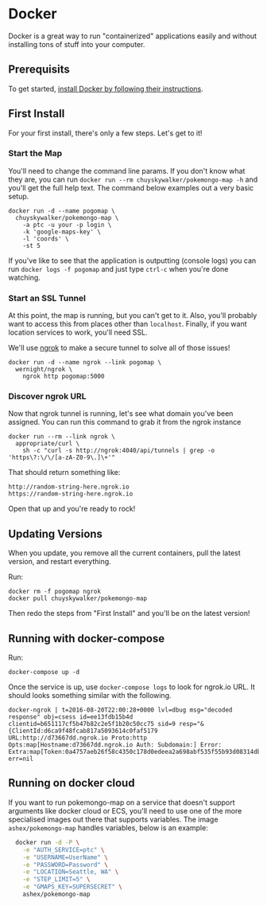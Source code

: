 # Docker

Docker is a great way to run "containerized" applications easily and without installing tons of stuff into your computer.

## Prerequisits

To get started, [install Docker by following their instructions](https://www.docker.com/products/docker).

## First Install

For your first install, there's only a few steps. Let's get to it!

### Start the Map 

You'll need to change the command line params. If you don't know what they are, you can run `docker run --rm chuyskywalker/pokemongo-map -h` and you'll get the full help text. The command below examples out a very basic setup.

```
docker run -d --name pogomap \
  chuyskywalker/pokemongo-map \
    -a ptc -u your -p login \
    -k 'google-maps-key' \
    -l 'coords' \
    -st 5
```

If you've like to see that the application is outputting (console logs) you can run `docker logs -f pogomap` and just type `ctrl-c` when you're done watching.

### Start an SSL Tunnel

At this point, the map is running, but you can't get to it. Also, you'll probably want to access this from places other than `localhost`. Finally, if you want location services to work, you'll need SSL.

We'll use [ngrok](https://ngrok.com/) to make a secure tunnel to solve all of those issues!

```
docker run -d --name ngrok --link pogomap \
  wernight/ngrok \
    ngrok http pogomap:5000
```

### Discover ngrok URL

Now that ngrok tunnel is running, let's see what domain you've been assigned. You can run this command to grab it from the ngrok instance

```
docker run --rm --link ngrok \
  appropriate/curl \
    sh -c "curl -s http://ngrok:4040/api/tunnels | grep -o 'https\?:\/\/[a-zA-Z0-9\.]\+'"
```

That should return something like:

```
http://random-string-here.ngrok.io
https://random-string-here.ngrok.io
```

Open that up and you're ready to rock!

## Updating Versions

When you update, you remove all the current containers, pull the latest version, and restart everything.

Run:

```
docker rm -f pogomap ngrok
docker pull chuyskywalker/pokemongo-map
```

Then redo the steps from "First Install" and you'll be on the latest version!
## Running with docker-compose

Run:
```
docker-compose up -d
```

Once the service is up, use ``docker-compose logs`` to look for ngrok.io URL.
It should looks something similar with the following.

```
docker-ngrok | t=2016-08-20T22:00:28+0000 lvl=dbug msg="decoded response" obj=csess id=ee13fdb15b4d clientid=b651117cf5b47b82c2e5f1b20c50cc75 sid=9 resp="&{ClientId:d6ca9f48fcab817a5093614c0faf5179 URL:http://d73667dd.ngrok.io Proto:http Opts:map[Hostname:d73667dd.ngrok.io Auth: Subdomain:] Error: Extra:map[Token:0a4757aeb26f58c4350c178d0edeea2a698abf535f55b93d08314db1a9388ca2]}" err=nil
```


## Running on docker cloud 

If you want to run pokemongo-map on a service that doesn't support arguments like docker cloud or ECS, you'll need to use one of the more specialised images out there that supports variables. The image `ashex/pokemongo-map` handles variables, below is an example:

```bash
  docker run -d -P \
    -e "AUTH_SERVICE=ptc" \
    -e "USERNAME=UserName" \
    -e "PASSWORD=Password" \
    -e "LOCATION=Seattle, WA" \
    -e "STEP_LIMIT=5" \
    -e "GMAPS_KEY=SUPERSECRET" \
    ashex/pokemongo-map
```
